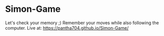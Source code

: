 # Simon-Game
Let's check your memory ;)
Remember your moves while also following the computer.
Live at: https://pantha704.github.io/Simon-Game/
